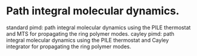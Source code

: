 Path integral molecular dynamics. 
=================================================
standard pimd: path integral molecular dynamics using the PILE thermostat and MTS for propagating the ring polymer modes.
cayley pimd: path integral molecular dynamics using the PILE thermostat and Cayley integrator for propagating the ring polymer modes.
